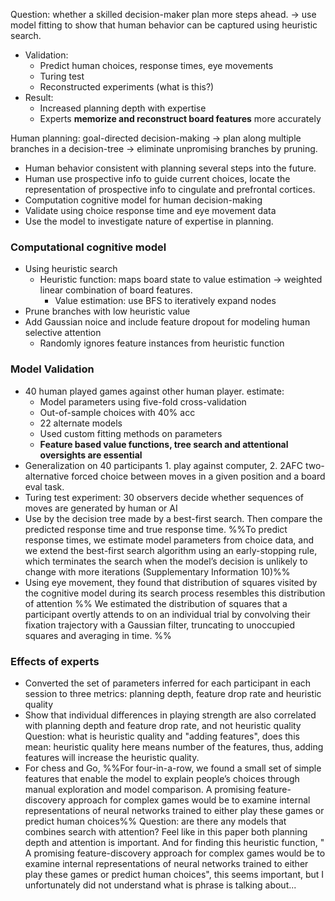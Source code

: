 
Question: whether a skilled decision-maker plan more steps ahead. -> use model fitting to show that human behavior can be captured using heuristic search. 
- Validation: 
	- Predict human choices, response times, eye movements
	- Turing test
	- Reconstructed experiments (what is this?)
- Result:
	- Increased planning depth with expertise
	- Experts **memorize and reconstruct board features** more accurately

Human planning: goal-directed decision-making -> plan along multiple branches in a decision-tree -> eliminate unpromising branches by pruning.
- Human behavior consistent with planning several steps into the future.
- Human use prospective info to guide current choices, locate the representation of prospective info to cingulate and prefrontal cortices.
- Computation cognitive model for human decision-making
- Validate using choice response time and eye movement data
- Use the model to investigate nature of expertise in planning.

### Computational cognitive model
- Using heuristic search
	- Heuristic function: maps board state to value estimation -> weighted linear combination of board features. 
		- Value estimation: use BFS to iteratively expand nodes
- Prune branches with low heuristic value
- Add Gaussian noice and include feature dropout for modeling human selective attention
	- Randomly ignores feature instances from heuristic function

### Model Validation
- 40 human played games against other human player. estimate:
	- Model parameters using five-fold cross-validation
	- Out-of-sample choices with 40% acc
	- 22 alternate models
	- Used custom fitting methods on parameters
	- **Feature based value functions, tree search and attentional oversights are essential**
- Generalization on 40 participants 1. play against computer, 2. 2AFC two-alternative forced choice between moves in a given position and a board eval task.
- Turing test experiment: 30 observers decide whether sequences of moves are generated by human or AI
- Use by the decision tree made by a best-first search. Then compare the predicted response time and true response time.
	%%To predict response times, we estimate model parameters from choice data, and we extend the best-first search algorithm using an early-stopping rule, which terminates the search when the model’s decision is unlikely to change with more iterations (Supplementary Information 10)%%
- Using eye movement, they found that distribution of squares visited by the cognitive model during its search process resembles this distribution of attention
	%% We estimated the distribution of squares that a participant overtly attends to on an individual trial by convolving their fixation trajectory with a Gaussian filter, truncating to unoccupied squares and averaging in time. %%

### Effects of experts
- Converted the set of parameters inferred for each participant in each session to three metrics: planning depth, feature drop rate and heuristic quality
- Show that individual differences in playing strength are also correlated with planning depth and feature drop rate, and not heuristic quality
Question: what is heuristic quality and "adding features", does this mean: heuristic quality here means number of the features, thus, adding features will increase the heuristic quality.
- For chess and Go, 
	%%For four-in-a-row, we found a small set of simple features that enable the model to explain people’s choices through manual exploration and model comparison. A promising feature-discovery approach for complex games would be to examine internal representations of neural networks trained to either play these games or predict human choices%%
Question: are there any models that combines search with attention? Feel like in this paper both planning depth and attention is important. And for finding this heuristic function, " A promising feature-discovery approach for complex games would be to examine internal representations of neural networks trained to either play these games or predict human choices", this seems important, but I unfortunately did not understand what is phrase is talking about...